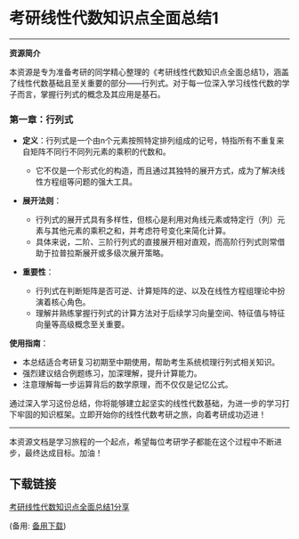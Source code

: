 # 考研线性代数知识点全面总结1

---

**资源简介**

本资源是专为准备考研的同学精心整理的《考研线性代数知识点全面总结1》，涵盖了线性代数基础且至关重要的部分——行列式。对于每一位深入学习线性代数的学子而言，掌握行列式的概念及其应用是基石。

### 第一章：行列式

- **定义**：行列式是一个由n个元素按照特定排列组成的记号，特指所有不重复来自矩阵不同行不同列元素的乘积的代数和。
    - 它不仅是一个形式化的构造，而且通过其独特的展开方式，成为了解决线性方程组等问题的强大工具。
    
- **展开法则**：
    - 行列式的展开式具有多样性，但核心是利用对角线元素或特定行（列）元素与其他元素的乘积之和，并考虑符号变化来简化计算。
    - 具体来说，二阶、三阶行列式的直接展开相对直观，而高阶行列式则常借助于拉普拉斯展开或多级次展开策略。
    
- **重要性**：
    - 行列式在判断矩阵是否可逆、计算矩阵的逆、以及在线性方程组理论中扮演着核心角色。
    - 理解并熟练掌握行列式的计算方法对于后续学习向量空间、特征值与特征向量等高级概念至关重要。

**使用指南**：
- 本总结适合考研复习初期至中期使用，帮助考生系统梳理行列式相关知识。
- 强烈建议结合例题练习，加深理解，提升计算能力。
- 注意理解每一步运算背后的数学原理，而不仅仅是记忆公式。

通过深入学习这份总结，你将能够建立起坚实的线性代数基础，为进一步的学习打下牢固的知识框架。立即开始你的线性代数考研之旅，向着考研成功迈进！

---

本资源文档是学习旅程的一个起点，希望每位考研学子都能在这个过程中不断进步，最终达成目标。加油！

## 下载链接
[考研线性代数知识点全面总结1分享](https://pan.quark.cn/s/8efaa085b150) 

(备用: [备用下载](https://pan.baidu.com/s/1l5tyRtIsFWf-D-zB3QuTWg?pwd=1234))
